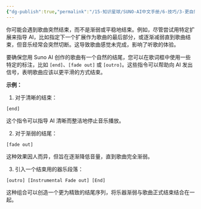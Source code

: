 ```yaml
---
{"dg-publish":true,"permalink":"/15-知识星球/SUNO-AI中文手册/6-技巧/3-更自然的结束一首歌/","dgPassFrontmatter":true,"created":"2024-07-30T22:39:36.969+08:00","updated":"2024-07-31T23:08:13.133+08:00"}
---
```



你可能会遇到歌曲突然结束，而不是渐弱或平稳地结束。例如，尽管尝试用特定扩展来指导 AI，比如指定下一个扩展作为歌曲的最后部分，或逐渐减弱直到歌曲结束，但音乐经常会突然切断。这导致歌曲感觉未完成，影响了听歌的体验。

要确保您用 Suno AI 创作的歌曲有一个自然的结尾，您可以在歌词框中使用一些特定的标注，比如 `[end]`、`[fade out]` 或 `[outro]`。这些指令可以帮助向 AI 发出信号，表明歌曲应该以更平滑的方式结束。

**示例：**

1. 对于清晰的结束：

```
[end]
```

这个指令可以指导 AI 清晰而整洁地停止音乐播放。

2. 对于渐弱的结尾：

```
[fade out]
```

这种效果因人而异，但旨在逐渐降低音量，直到歌曲完全渐弱。

3. 引入一个结束用的器乐段落：

```
[outro] [Instrumental Fade out] [End]
```

这种组合可以创造一个更为精致的结尾序列，将乐器渐弱与歌曲正式结束结合在一起。